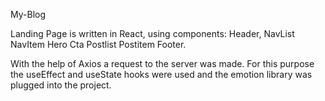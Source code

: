 My-Blog

Landing Page is written in React, using components: Header, NavList NavItem Hero Cta Postlist Postitem Footer.

With the help of Axios a request to the server was made. For this purpose the useEffect and useState hooks were used and the emotion library was plugged into the project.
